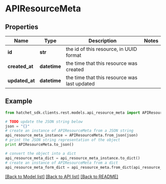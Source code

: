 # APIResourceMeta


## Properties

Name | Type | Description | Notes
------------ | ------------- | ------------- | -------------
**id** | **str** | the id of this resource, in UUID format | 
**created_at** | **datetime** | the time that this resource was created | 
**updated_at** | **datetime** | the time that this resource was last updated | 

## Example

```python
from hatchet_sdk.clients.rest.models.api_resource_meta import APIResourceMeta

# TODO update the JSON string below
json = "{}"
# create an instance of APIResourceMeta from a JSON string
api_resource_meta_instance = APIResourceMeta.from_json(json)
# print the JSON string representation of the object
print APIResourceMeta.to_json()

# convert the object into a dict
api_resource_meta_dict = api_resource_meta_instance.to_dict()
# create an instance of APIResourceMeta from a dict
api_resource_meta_form_dict = api_resource_meta.from_dict(api_resource_meta_dict)
```
[[Back to Model list]](../README.md#documentation-for-models) [[Back to API list]](../README.md#documentation-for-api-endpoints) [[Back to README]](../README.md)


